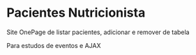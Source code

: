 # Pacientes Nutricionista

Site OnePage de listar pacientes, adicionar e remover de tabela

Para estudos de eventos e AJAX